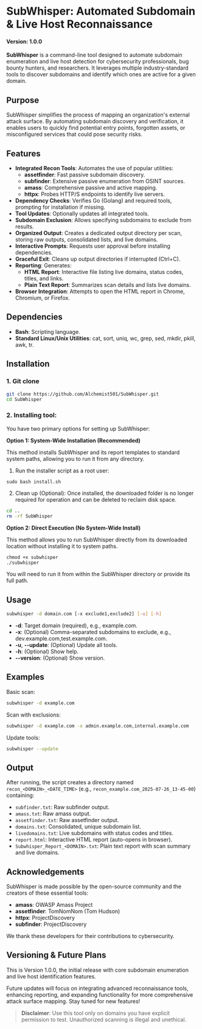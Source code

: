 # SubWhisper: Automated Subdomain & Live Host Reconnaissance

#### Version: 1.0.0

**SubWhisper** is a command-line tool designed to automate subdomain enumeration and live host detection for cybersecurity professionals, bug bounty hunters, and researchers. It leverages multiple industry-standard tools to discover subdomains and identify which ones are active for a given domain.

## Purpose

SubWhisper simplifies the process of mapping an organization's external attack surface. By automating subdomain discovery and verification, it enables users to quickly find potential entry points, forgotten assets, or misconfigured services that could pose security risks.

## Features

- **Integrated Recon Tools**: Automates the use of popular utilities:
  - **assetfinder**: Fast passive subdomain discovery.
  - **subfinder**: Extensive passive enumeration from OSINT sources.
  - **amass**: Comprehensive passive and active mapping.
  - **httpx**: Probes HTTP/S endpoints to identify live servers.
- **Dependency Checks**: Verifies Go (Golang) and required tools, prompting for installation if missing.
- **Tool Updates**: Optionally updates all integrated tools.
- **Subdomain Exclusion**: Allows specifying subdomains to exclude from results.
- **Organized Output**: Creates a dedicated output directory per scan, storing raw outputs, consolidated lists, and live domains.
- **Interactive Prompts**: Requests user approval before installing dependencies.
- **Graceful Exit**: Cleans up output directories if interrupted (Ctrl+C).
- **Reporting**: Generates:
  - **HTML Report**: Interactive file listing live domains, status codes, titles, and links.
  - **Plain Text Report**: Summarizes scan details and lists live domains.
- **Browser Integration**: Attempts to open the HTML report in Chrome, Chromium, or Firefox.

## Dependencies

- **Bash**: Scripting language.
- **Standard Linux/Unix Utilities**: cat, sort, uniq, wc, grep, sed, mkdir, pkill, awk, tr.

## Installation

### 1. Git clone

```bash
git clone https://github.com/Alchemist501/SubWhisper.git
cd SubWhisper
```

### 2. Installing tool:

You have two primary options for setting up SubWhisper:

**Option 1: System-Wide Installation (Recommended)**

This method installs SubWhisper and its report templates to standard system paths, allowing you to run it from any directory.

1. Run the installer script as a root user:

```
sudo bash install.sh
```

2. Clean up (Optional): Once installed, the downloaded folder is no longer required for operation and can be deleted to reclaim disk space.

```bash
cd ..
rm -rf SubWhisper
```

**Option 2: Direct Execution (No System-Wide Install)**

This method allows you to run SubWhisper directly from its downloaded location without installing it to system paths.

    chmod +x subwhisper
    ./subwhisper

You will need to run it from within the SubWhisper directory or provide its full path.

## Usage

```bash
subwhisper -d domain.com [-x exclude1,exclude2] [-u] [-h]
```

- **-d**: Target domain (required), e.g., example.com.
- **-x**: (Optional) Comma-separated subdomains to exclude, e.g., dev.example.com,test.example.com.
- **-u**, **--update**: (Optional) Update all tools.
- **-h**: (Optional) Show help.
- **--version**: (Optional) Show version.

## Examples

Basic scan:

```bash
subwhisper -d example.com
```

Scan with exclusions:

```bash
subwhisper -d example.com -x admin.example.com,internal.example.com
```

Update tools:

```bash
subwhisper --update
```

## Output

After running, the script creates a directory named `recon_<DOMAIN>_<DATE_TIME>` (e.g., `recon_example.com_2025-07-26_13-45-00`) containing:

- `subfinder.txt`: Raw subfinder output.
- `amass.txt`: Raw amass output.
- `assetfinder.txt`: Raw assetfinder output.
- `domains.txt`: Consolidated, unique subdomain list.
- `livedomains.txt`: Live subdomains with status codes and titles.
- `report.html`: Interactive HTML report (auto-opens in browser).
- `Subwhisper_Report_<DOMAIN>.txt`: Plain text report with scan summary and live domains.

## Acknowledgements

SubWhisper is made possible by the open-source community and the creators of these essential tools:

- **amass**: OWASP Amass Project
- **assetfinder**: TomNomNom (Tom Hudson)
- **httpx**: ProjectDiscovery
- **subfinder**: ProjectDiscovery

We thank these developers for their contributions to cybersecurity.

## Versioning & Future Plans

This is Version 1.0.0, the initial release with core subdomain enumeration and live host identification features.

Future updates will focus on integrating advanced reconnaissance tools, enhancing reporting, and expanding functionality for more comprehensive attack surface mapping. Stay tuned for new features!

> **Disclaimer**: Use this tool only on domains you have explicit permission to test. Unauthorized scanning is illegal and unethical.
